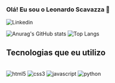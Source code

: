 ### Olá! Eu sou o Leonardo Scavazza 👋

![Linkedin](https://img.shields.io/badge/LinkedIn-0077B5?style=for-the-badge&logo=linkedin&logoColor=white)

![Anurag's GitHub stats](https://github-readme-stats.vercel.app/api?username=leoscavazza&show_icons=true&theme=tokyonight)
![Top Langs](https://github-readme-stats.vercel.app/api/top-langs/?username=leoscavazza&layout=compact&theme=tokyonight)

## Tecnologias que eu utilizo 

<div style="display: inline_block"><br/>
 <img align="center" alt="html5" src="https://img.shields.io/badge/HTML5-E34F26?style=for-the-badge&logo=html5&logoColor=white" />  
 <img align="center" alt="css3" src="https://img.shields.io/badge/CSS3-1572B6?style=for-the-badge&logo=css3&logoColor=white" /> 
 <img align="center" alt="javascript" src="https://img.shields.io/badge/JavaScript-323330?style=for-the-badge&logo=javascript&logoColor=F7DF1E"/>
 <img align="center" alt="python" src="https://img.shields.io/badge/Python-14354C?style=for-the-badge&logo=python&logoColor=white" />   
</div> 
